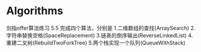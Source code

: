 # Algorithms
剑指offer算法练习
  5.5  完成四个算法，分别是
    1.二维数组的查找(ArraySearch)
    2.字符串替换空格(SpaceReplacement)
    3.链表的倒序输出(ReverseLinkedList)
    4.重建二叉树(RebuildTwoForkTree)
    5.两个栈实现一个队列(QueueWithStack)